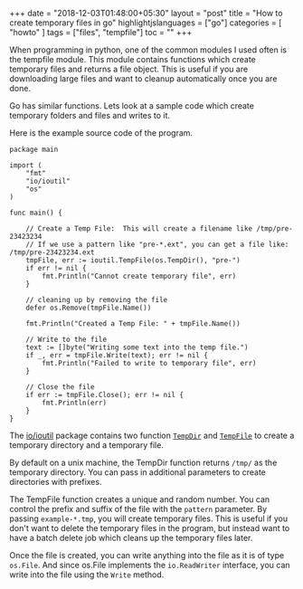 +++
date = "2018-12-03T01:48:00+05:30"
layout = "post"
title = "How to create temporary files in go"
highlightjslanguages = ["go"]
categories = [ "howto" ]
tags = ["files", "tempfile"]
toc = ""
+++

When programming in python, one of the common modules I used often is the tempfile module. This module contains functions which create temporary files and returns a file object. This is useful if you are downloading large files and want to cleanup automatically once you are done. 

Go has similar functions. Lets look at a sample code which create temporary folders and files and writes to it.

<!--more-->

Here is the example source code of the program. 

    package main

    import (
        "fmt"
        "io/ioutil"
        "os"
    )

    func main() {

        // Create a Temp File:  This will create a filename like /tmp/pre-23423234
        // If we use a pattern like "pre-*.ext", you can get a file like: /tmp/pre-23423234.ext
        tmpFile, err := ioutil.TempFile(os.TempDir(), "pre-")
        if err != nil {
            fmt.Println("Cannot create temporary file", err)
        }

        // cleaning up by removing the file
        defer os.Remove(tmpFile.Name())

        fmt.Println("Created a Temp File: " + tmpFile.Name())

        // Write to the file
        text := []byte("Writing some text into the temp file.")
        if _, err = tmpFile.Write(text); err != nil {
            fmt.Println("Failed to write to temporary file", err)
        }
        
        // Close the file
        if err := tmpFile.Close(); err != nil {
            fmt.Println(err)
        }
    }

The [io/ioutil](https://golang.org/pkg/io/ioutil/) package contains two function [`TempDir`](https://golang.org/pkg/io/ioutil/#TempDir) and [`TempFile`](https://golang.org/pkg/io/ioutil/#TempFile) to create a temporary directory and a temporary file. 

By default on a unix machine, the TempDir function returns `/tmp/` as the temporary directory. You can pass in additional parameters to create directories with prefixes. 

The TempFile function creates a unique and random number. You can control the prefix and suffix of the file with the `pattern` parameter. By passing `example-*.tmp`, you will create temporary files. This is useful if you don't want to delete the temporary files in the program, but instead want to have a batch delete job which cleans up the temporary files later. 

Once the file is created, you can write anything into the file as it is of type `os.File`. And since os.File implements the `io.ReadWriter` interface, you can write into the file using the `Write` method.

